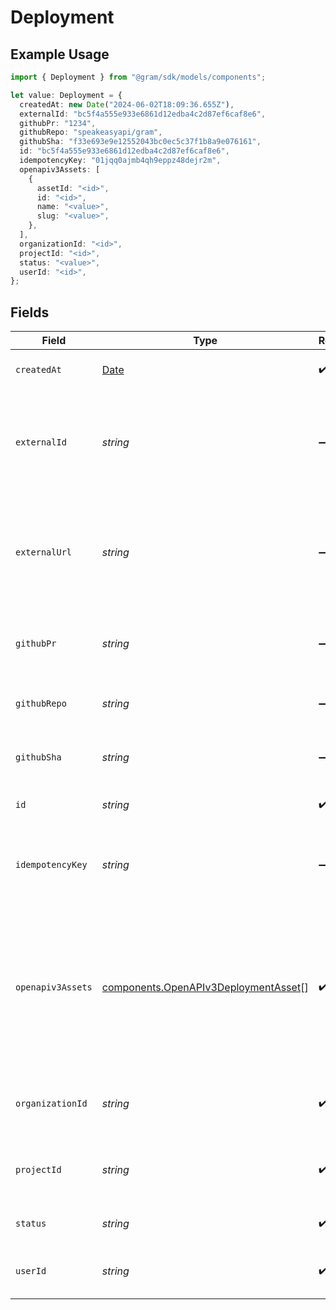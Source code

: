 # Deployment

## Example Usage

```typescript
import { Deployment } from "@gram/sdk/models/components";

let value: Deployment = {
  createdAt: new Date("2024-06-02T18:09:36.655Z"),
  externalId: "bc5f4a555e933e6861d12edba4c2d87ef6caf8e6",
  githubPr: "1234",
  githubRepo: "speakeasyapi/gram",
  githubSha: "f33e693e9e12552043bc0ec5c37f1b8a9e076161",
  id: "bc5f4a555e933e6861d12edba4c2d87ef6caf8e6",
  idempotencyKey: "01jqq0ajmb4qh9eppz48dejr2m",
  openapiv3Assets: [
    {
      assetId: "<id>",
      id: "<id>",
      name: "<value>",
      slug: "<value>",
    },
  ],
  organizationId: "<id>",
  projectId: "<id>",
  status: "<value>",
  userId: "<id>",
};
```

## Fields

| Field                                                                                                                                 | Type                                                                                                                                  | Required                                                                                                                              | Description                                                                                                                           | Example                                                                                                                               |
| ------------------------------------------------------------------------------------------------------------------------------------- | ------------------------------------------------------------------------------------------------------------------------------------- | ------------------------------------------------------------------------------------------------------------------------------------- | ------------------------------------------------------------------------------------------------------------------------------------- | ------------------------------------------------------------------------------------------------------------------------------------- |
| `createdAt`                                                                                                                           | [Date](https://developer.mozilla.org/en-US/docs/Web/JavaScript/Reference/Global_Objects/Date)                                         | :heavy_check_mark:                                                                                                                    | The creation date of the deployment.                                                                                                  |                                                                                                                                       |
| `externalId`                                                                                                                          | *string*                                                                                                                              | :heavy_minus_sign:                                                                                                                    | The external ID to refer to the deployment. This can be a git commit hash for example.                                                | bc5f4a555e933e6861d12edba4c2d87ef6caf8e6                                                                                              |
| `externalUrl`                                                                                                                         | *string*                                                                                                                              | :heavy_minus_sign:                                                                                                                    | The upstream URL a deployment can refer to. This can be a github url to a commit hash or pull request.                                |                                                                                                                                       |
| `githubPr`                                                                                                                            | *string*                                                                                                                              | :heavy_minus_sign:                                                                                                                    | The github pull request that resulted in the deployment.                                                                              | 1234                                                                                                                                  |
| `githubRepo`                                                                                                                          | *string*                                                                                                                              | :heavy_minus_sign:                                                                                                                    | The github repository in the form of "owner/repo".                                                                                    | speakeasyapi/gram                                                                                                                     |
| `githubSha`                                                                                                                           | *string*                                                                                                                              | :heavy_minus_sign:                                                                                                                    | The commit hash that triggered the deployment.                                                                                        | f33e693e9e12552043bc0ec5c37f1b8a9e076161                                                                                              |
| `id`                                                                                                                                  | *string*                                                                                                                              | :heavy_check_mark:                                                                                                                    | The ID to of the deployment.                                                                                                          | bc5f4a555e933e6861d12edba4c2d87ef6caf8e6                                                                                              |
| `idempotencyKey`                                                                                                                      | *string*                                                                                                                              | :heavy_minus_sign:                                                                                                                    | A unique identifier that will mitigate against duplicate deployments.                                                                 | 01jqq0ajmb4qh9eppz48dejr2m                                                                                                            |
| `openapiv3Assets`                                                                                                                     | [components.OpenAPIv3DeploymentAsset](../../models/components/openapiv3deploymentasset.md)[]                                          | :heavy_check_mark:                                                                                                                    | The IDs, as returned from the assets upload service, to uploaded OpenAPI 3.x documents whose operations will become tool definitions. |                                                                                                                                       |
| `organizationId`                                                                                                                      | *string*                                                                                                                              | :heavy_check_mark:                                                                                                                    | The ID of the organization that the deployment belongs to.                                                                            |                                                                                                                                       |
| `projectId`                                                                                                                           | *string*                                                                                                                              | :heavy_check_mark:                                                                                                                    | The ID of the project that the deployment belongs to.                                                                                 |                                                                                                                                       |
| `status`                                                                                                                              | *string*                                                                                                                              | :heavy_check_mark:                                                                                                                    | The status of the deployment.                                                                                                         |                                                                                                                                       |
| `userId`                                                                                                                              | *string*                                                                                                                              | :heavy_check_mark:                                                                                                                    | The ID of the user that created the deployment.                                                                                       |                                                                                                                                       |